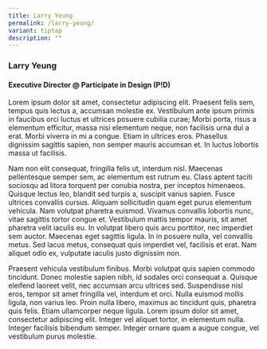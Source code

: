 ```yaml
---
title: Larry Yeung
permalink: /larry-yeung/
variant: tiptap
description: ""
---
```

<h3><strong>Larry Yeung</strong></h3>
<h4>Executive Director @ Participate in Design (P!D)</h4>
<p>Lorem ipsum dolor sit amet, consectetur adipiscing elit. Praesent felis
sem, tempus quis lectus a, accumsan molestie ex. Vestibulum ante ipsum
primis in faucibus orci luctus et ultrices posuere cubilia curae; Morbi
porta, risus a elementum efficitur, massa nisi elementum neque, non facilisis
urna dui a erat. Morbi viverra in mi a congue. Etiam in ultrices eros.
Phasellus dignissim sagittis sapien, non semper mauris accumsan et. In
luctus lobortis massa ut facilisis.</p>
<p>Nam non elit consequat, fringilla felis ut, interdum nisl. Maecenas pellentesque
semper sem, ac elementum est rutrum eu. Class aptent taciti sociosqu ad
litora torquent per conubia nostra, per inceptos himenaeos. Quisque lectus
leo, blandit sed turpis a, suscipit varius sapien. Fusce ultrices convallis
cursus. Aliquam sollicitudin quam eget purus elementum vehicula. Nam volutpat
pharetra euismod. Vivamus convallis lobortis nunc, vitae sagittis tortor
congue et. Vestibulum mattis tempor mauris, sit amet pharetra velit iaculis
eu. In volutpat libero quis arcu porttitor, nec imperdiet sem auctor. Maecenas
eget sagittis ligula. In in posuere nulla, vel convallis metus. Sed lacus
metus, consequat quis imperdiet vel, facilisis et erat. Nam aliquet odio
ex, vulputate iaculis justo dignissim non.</p>
<p>Praesent vehicula vestibulum finibus. Morbi volutpat quis sapien commodo
tincidunt. Donec molestie sapien nibh, id sodales orci consequat a. Quisque
eleifend laoreet velit, nec accumsan arcu ultrices sed. Suspendisse nisl
eros, tempor sit amet fringilla vel, interdum et orci. Nulla euismod mollis
ligula, non varius leo. Proin nulla libero, maximus ac tincidunt quis,
pharetra quis felis. Etiam ullamcorper neque ligula. Lorem ipsum dolor
sit amet, consectetur adipiscing elit. Integer vel aliquet tortor, in elementum
nulla. Integer facilisis bibendum semper. Integer ornare quam a augue congue,
vel vestibulum purus molestie.</p>